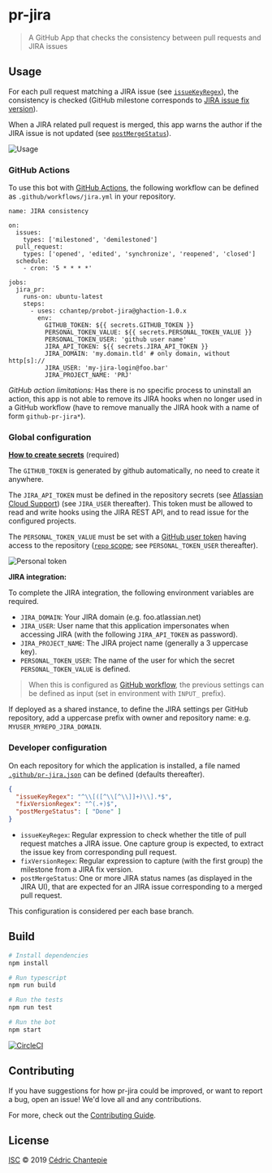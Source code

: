 # pr-jira

> A GitHub App that checks the consistency between pull requests and JIRA issues

## Usage

For each pull request matching a JIRA issue (see [`issueKeyRegex`](#developer-configuration)), the consistency is checked (GitHub milestone corresponds to [JIRA issue fix version](https://www.atlassian.com/agile/tutorials/versions)).

When a JIRA related pull request is merged, this app warns the author if the JIRA issue is not updated (see [`postMergeStatus`](#developer-configuration)).

![Usage](./docs/usage.png)

### GitHub Actions

To use this bot with [GitHub Actions](https://github.com/features/actions), the following workflow can be defined as `.github/workflows/jira.yml` in your repository.

```
name: JIRA consistency

on: 
  issues:
    types: ['milestoned', 'demilestoned']
  pull_request:
    types: ['opened', 'edited', 'synchronize', 'reopened', 'closed']
  schedule:
    - cron: '5 * * * *'

jobs:
  jira_pr:
    runs-on: ubuntu-latest
    steps:
      - uses: cchantep/probot-jira@ghaction-1.0.x
        env:
          GITHUB_TOKEN: ${{ secrets.GITHUB_TOKEN }}
          PERSONAL_TOKEN_VALUE: ${{ secrets.PERSONAL_TOKEN_VALUE }}
          PERSONAL_TOKEN_USER: 'github user name'
          JIRA_API_TOKEN: ${{ secrets.JIRA_API_TOKEN }}
          JIRA_DOMAIN: 'my.domain.tld' # only domain, without http[s]://
          JIRA_USER: 'my-jira-login@foo.bar'
          JIRA_PROJECT_NAME: 'PRJ'
```

*GitHub action limitations:* Has there is no specific process to uninstall an action, this app is not able to remove its JIRA hooks when no longer used in a GitHub workflow (have to remove manually the JIRA hook with a name of form `github-pr-jira*`).

### Global configuration
[**How to create secrets**](https://help.github.com/en/actions/configuring-and-managing-workflows/creating-and-storing-encrypted-secrets#creating-encrypted-secrets-for-a-repository) (required)

The `GITHUB_TOKEN` is generated by github automatically, no need to create it anywhere.

The `JIRA_API_TOKEN` must be defined in the repository secrets (see [Atlassian Cloud Support](https://confluence.atlassian.com/cloud/api-tokens-938839638.html)) (see `JIRA_USER` thereafter).
This token must be allowed to read and write hooks using the JIRA REST API, and to read issue for the configured projects.

The `PERSONAL_TOKEN_VALUE` must be set with a [GitHub user token](https://help.github.com/en/articles/creating-a-personal-access-token-for-the-command-line) having access to the repository ([`repo` scope](https://developer.github.com/apps/building-oauth-apps/understanding-scopes-for-oauth-apps/#available-scopes); see `PERSONAL_TOKEN_USER` thereafter).

![Personal token](./docs/personal-token.png)

**JIRA integration:**

To complete the JIRA integration, the following environment variables are required.

- `JIRA_DOMAIN`: Your JIRA domain (e.g. foo.atlassian.net)
- `JIRA_USER`: User name that this application impersonates when accessing JIRA (with the following `JIRA_API_TOKEN` as password).
- `JIRA_PROJECT_NAME`: The JIRA project name (generally a 3 uppercase key).
- `PERSONAL_TOKEN_USER`: The name of the user for which the secret `PERSONAL_TOKEN_VALUE` is defined.

> When this is configured as [GitHub workflow](#github-actions), the previous settings can be defined as input (set in environment with `INPUT_` prefix).

If deployed as a shared instance, to define the JIRA settings per GitHub repository, add a uppercase prefix with owner and repository name: e.g. `MYUSER_MYREPO_JIRA_DOMAIN`.

### Developer configuration

On each repository for which the application is installed, a file named [`.github/pr-jira.json`](./src/resources/pr-jira.json) can be defined (defaults thereafter).

```json
{
  "issueKeyRegex": "^\\[([^\\[^\\]]+)\\].*$",
  "fixVersionRegex": "^(.+)$",
  "postMergeStatus": [ "Done" ]
}
```

- `issueKeyRegex`: Regular expression to check whether the title of pull request matches a JIRA issue. One capture group is expected, to extract the issue key from corresponding pull request.
- `fixVersionRegex`: Regular expression to capture (with the first group) the milestone from a JIRA fix version.
- `postMergeStatus`: One or more JIRA status names (as displayed in the JIRA UI), that are expected for an JIRA issue corresponding to a merged pull request.

This configuration is considered per each base branch. 

## Build

```sh
# Install dependencies
npm install

# Run typescript
npm run build

# Run the tests
npm run test

# Run the bot
npm start
```

[![CircleCI](https://circleci.com/gh/cchantep/probot-jira.svg?style=svg)](https://circleci.com/gh/cchantep/probot-jira)

## Contributing

If you have suggestions for how pr-jira could be improved, or want to report a bug, open an issue! We'd love all and any contributions.

For more, check out the [Contributing Guide](CONTRIBUTING.md).

## License

[ISC](LICENSE) © 2019 [Cédric Chantepie](https://github.org/cchantep)
